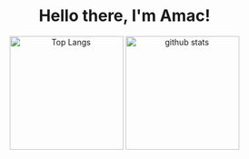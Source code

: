 <!--
**amac-53/amac-53** is a ✨ _special_ ✨ repository because its `README.md` (this file) appears on your GitHub profile.

Here are some ideas to get you started:

- 🔭 I’m currently working on ...
- 🌱 I’m currently learning ...
- 👯 I’m looking to collaborate on ...
- 🤔 I’m looking for help with ...
- 💬 Ask me about ...
- 📫 How to reach me: ...
- 😄 Pronouns: ...
- ⚡ Fun fact: ...
-->
<h1 align="center">Hello there, I'm Amac!</h1>
<p align="center"> 
  <img alt="Top Langs" height="200px" src="https://github-readme-stats.vercel.app/api/top-langs/?username=amac-53&layout=compact&show_icons=true&theme=onedark" />
  <img alt="github stats" height="200px" src="https://github-readme-stats.vercel.app/api?username=amac-53&theme=onedark&show_icons=true" />
</p>
